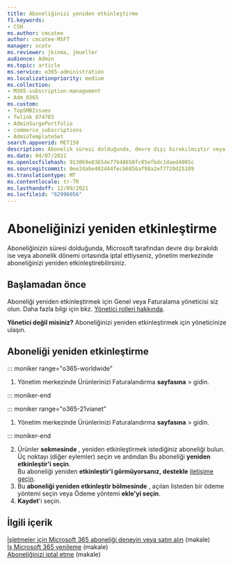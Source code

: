 ```yaml
---
title: Aboneliğinizi yeniden etkinleştirme
f1.keywords:
- CSH
ms.author: cmcatee
author: cmcatee-MSFT
manager: scotv
ms.reviewer: jkinma, jmueller
audience: Admin
ms.topic: article
ms.service: o365-administration
ms.localizationpriority: medium
ms.collection:
- M365-subscription-management
- Adm_O365
ms.custom:
- TopSMBIssues
- fwlink 874703
- AdminSurgePortfolio
- commerce_subscriptions
- AdminTemplateSet
search.appverid: MET150
description: Abonelik süresi dolduğunda, devre dışı bırakılmıştır veya iptal edilmişse ya da abonelik dönemi ortasında iptal ettiyseniz, yöneticiler aboneliği yeniden etkinleştirebilirsiniz.
ms.date: 04/07/2021
ms.openlocfilehash: 913069e83654e77948650fc85efbdc1daed4985c
ms.sourcegitcommit: 0ee2dabe402d44fecb6856af98a2ef7720d25189
ms.translationtype: MT
ms.contentlocale: tr-TR
ms.lasthandoff: 12/09/2021
ms.locfileid: "62996056"
---
```

# <a name="reactivate-your-subscription"></a>Aboneliğinizi yeniden etkinleştirme

Aboneliğinizin süresi dolduğunda, Microsoft tarafından devre dışı bırakıldı ise veya abonelik dönemi ortasında iptal ettiyseniz, yönetim merkezinde aboneliğinizi yeniden etkinleştirebilirsiniz.
  
## <a name="before-you-begin"></a>Başlamadan önce

Aboneliği yeniden etkinleştirmek için Genel veya Faturalama yöneticisi siz olun. Daha fazla bilgi için bkz. [Yönetici rolleri hakkında](../../admin/add-users/about-admin-roles.md).

**Yönetici değil misiniz?** Aboneliğinizi yeniden etkinleştirmek için yöneticinize ulaşın.

## <a name="reactivate-a-subscription"></a>Aboneliği yeniden etkinleştirme

::: moniker range="o365-worldwide"

1. Yönetim merkezinde Ürünlerinizi Faturalandırma **sayfasına** \> gidin.<a href="https://go.microsoft.com/fwlink/p/?linkid=842054" target="_blank"></a>

::: moniker-end

::: moniker range="o365-21vianet"

1. Yönetim merkezinde Ürünlerinizi Faturalandırma **sayfasına** \> gidin.<a href="https://go.microsoft.com/fwlink/p/?linkid=850626" target="_blank"></a>

::: moniker-end

2. Ürünler **sekmesinde** , yeniden etkinleştirmek istediğiniz aboneliği bulun. Üç noktayı (diğer eylemler) seçin ve ardından Bu aboneliği **yeniden etkinleştir'i seçin**.\
    Bu aboneliği yeniden **etkinleştir'i görmüyorsanız, destekle** [iletişime geçin](../../admin/get-help-support.md).
3. Bu **aboneliği yeniden etkinleştir bölmesinde** , açılan listeden bir ödeme yöntemi seçin veya Ödeme yöntemi **ekle'yi seçin**.
4. **Kaydet**'i seçin.

## <a name="related-content"></a>İlgili içerik

[İşletmeler için Microsoft 365 aboneliği deneyin veya satın alın](../try-or-buy-microsoft-365.md) (makale)\
[İş Microsoft 365 yenileme](renew-your-subscription.md) (makale)\
[Aboneliğinizi iptal etme](cancel-your-subscription.md) (makale)
